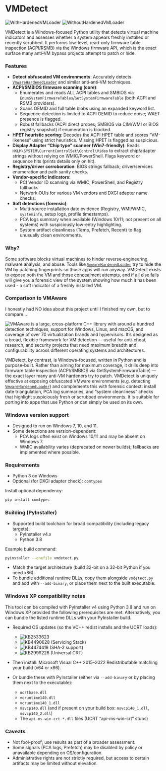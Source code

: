 # VMDetect

![WithHardenedVMLoader](https://i.imgur.com/1sMPRcR.png)
![WithoutHardenedVMLoader](https://i.imgur.com/YzRTABn.png)

VMDetect is a Windows-focused Python utility that detects virtual machine indicators and assesses whether a system appears freshly installed or recently scrubbed. It performs low-level, read-only firmware table inspection (ACPI/RSMB) via the Windows firmware API, which is the exact surface many anti-VM bypass projects attempt to patch or hide.

### Features

- **Detect obfuscated VM environments**: Accurately detects [`VmwareHardenedLoader`](https://github.com/hzqst/VmwareHardenedLoader) and similar anti‑anti‑VM techniques.
- **ACPI/SMBIOS firmware scanning (core)**:
  - Enumerates and reads ALL ACPI tables and SMBIOS via `EnumSystemFirmwareTables`/`GetSystemFirmwareTable` (both ACPI and RSMB providers).
  - Scans OEMID and full table blobs using an expanded keyword list.
  - Sequence detection is limited to ACPI OEMID to reduce noise; WAET presence is flagged.
  - Robust fallbacks (ACPI direct probes; SMBIOS via CIM/WMI or BIOS registry snapshot) if enumeration is blocked.
- **HPET heuristic scoring**: Decodes the ACPI HPET table and scores “VM-likeness” using strict heuristics. Missing HPET is flagged as suspicious. 
- **Display Adapter “Chip type” scanner (Win7-friendly)**: Reads `HKLM\SYSTEM\CurrentControlSet\Control\Video` to extract chip/adapter strings without relying on WMIC/PowerShell. Flags keyword or sequence hits (prints details only on hit).
- **Registry/driver corroboration**: BIOS strings fallback; driver/services enumeration and path sanity checks.
- **Vendor-specific indicators**:
  - PCI Vendor ID scanning via WMIC, PowerShell, and Registry fallbacks.
  - Network OUIs for various VM vendors and DXGI adapter name checks.
- **Soft detections (forensic)**:
  - Multi-source installation date evidence (Registry, WMI/WMIC, `systeminfo`, setup logs, profile timestamps).
  - PCA logs summary when available (Windows 10/11; not present on all systems) with suspiciously low-entry highlighting.
  - System artifact cleanliness (Temp, Prefetch, Recent) to flag unusually clean environments.
 
### Why?

Some software blocks virtual machines to hinder reverse‑engineering, malware analysis, and abuse. Tools like [`VmwareHardenedLoader`](https://github.com/hzqst/VmwareHardenedLoader) try to hide the VM by patching fingerprints so those apps will run anyway. VMDetect exists to expose both the VM and those concealment attempts, and if all else fails will give you a forensic view of the system showing how much it has been used - a soft indicator of a freshly installed VM.

### Comparison to VMAware

I honestly had NO idea about this project until I finished my own, but to compare...

![VMAware](https://github.com/kernelwernel/VMAware) is a large, cross-platform C++ library with around a hundred detection techniques, support for Windows, Linux, and macOS, and coverage of over 70 virtualization brands and hypervisors. It’s designed as a broad, flexible framework for VM detection — useful for anti-cheat, research, and security projects that need maximum breadth and configurability across different operating systems and architectures.

VMDetect, by contrast, is Windows-focused, written in Python and is purpose-built. Rather than aiming for maximum coverage, it drills deep into firmware table inspection (ACPI/SMBIOS via GetSystemFirmwareTable) — the exact layer many anti-VM hardeners try to patch. VMDetect is uniquely effective at exposing obfuscated VMware environments (e.g. detecting [`VmwareHardenedLoader`](https://github.com/hzqst/VmwareHardenedLoader)) and complements this with forensic context: install date triangulation, PCA log summaries, and “system cleanliness” checks that highlight suspiciously fresh or scrubbed environments. It is suitable for porting into apps that use Python or can simply be used on its own.

### Windows version support

- Designed to run on Windows 7, 10, and 11.
- Some detections are version-dependent:
  - PCA logs often exist on Windows 10/11 and may be absent on Windows 7.
  - WMIC availability varies (deprecated on newer builds); fallbacks are implemented where possible.

### Requirements

- Python 3 on Windows
- Optional (for DXGI adapter check): `comtypes`

Install optional dependency:

```bash
pip install comtypes
```

### Building (PyInstaller)

- Supported build toolchain for broad compatibility (including legacy targets):
  - PyInstaller v4.x
  - Python 3.8

Example build command:

```bash
pyinstaller --onefile vmdetect.py
```

- Match the target architecture (build 32-bit on a 32-bit Python if you need x86).
- To bundle additional runtime DLLs, copy them alongside `vmdetect.py` and add with `--add-binary`, or place them next to the built executable.

### Windows XP compatibility notes

This tool can be compiled with PyInstaller v4 using Python 3.8 and run on Windows XP provided the following prerequisites are met. Alternatively, you can bundle the listed runtime DLLs with your PyInstaller build.

- Required OS updates (so the VC++ redist installs and the UCRT loads):
  - ![KB2533623](https://web.archive.org/web/20200803205235id_/https://download.microsoft.com/download/F/1/0/F106E158-89A1-41E3-A9B5-32FEB2A99A0B/Windows6.1-KB2533623-x64.msu)
  - ![KB4490628](https://catalog.s.download.windowsupdate.com/c/msdownload/update/software/secu/2019/03/windows6.1-kb4490628-x64_d3de52d6987f7c8bdc2c015dca69eac96047c76e.msu) (Servicing Stack)
  - ![KB4474419](https://catalog.s.download.windowsupdate.com/c/msdownload/update/software/secu/2019/09/windows6.1-kb4474419-v3-x64_b5614c6cea5cb4e198717789633dca16308ef79c.msu) (SHA-2 support)
  - ![KB2999226](https://download.microsoft.com/download/1/1/5/11565a9a-ea09-4f0a-a57e-520d5d138140/Windows6.1-KB2999226-x64.msu) (Universal CRT)

- Then install: Microsoft Visual C++ 2015–2022 Redistributable matching your build (x64 or x86).

- Or bundle these with PyInstaller (either via `--add-binary` or by placing them next to the executable):
  - `ucrtbase.dll`
  - `vcruntime140.dll`
  - `vcruntime140_1.dll`
  - `msvcp140.dll` (and if present on your build box: `msvcp140_1.dll`, `msvcp140_2.dll`)
  - The `api-ms-win-crt-*.dll` files (UCRT “api-ms-win-crt” stubs)

### Caveats

- Not fool-proof; use results as part of a broader assessment.
- Some signals (PCA logs, Prefetch) may be disabled by policy or unavailable depending on OS/configuration.
- Administrative rights are not strictly required, but access to certain artifacts may be limited without elevation.
